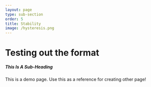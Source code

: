 ```yaml
---
layout: page
type: sub-section
order: 5
title: Stability
image: /hysteresis.png
---
```


# Testing out the format
##### This Is A Sub-Heading
This is a demo page. Use this as a reference for creating other page!
